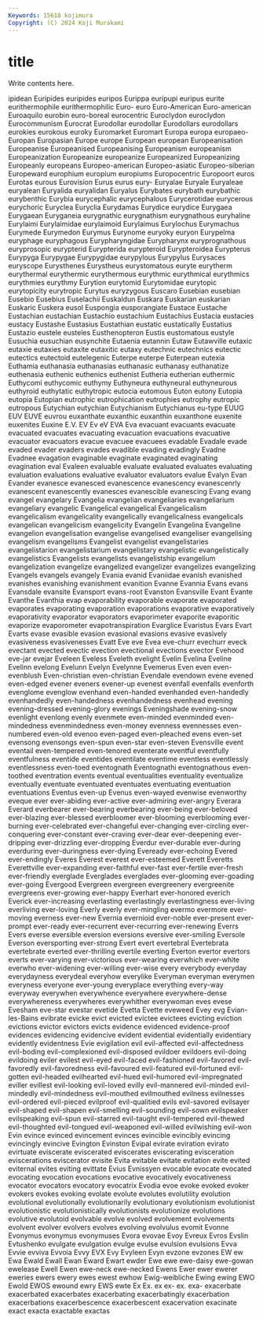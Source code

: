 ```yaml
---
Keywords: 15618 kojimura
Copyright: (C) 2024 Koji Murakami
---
```


# title

Write contents here.



ipidean Euripides euripides euripos Eurippa euripupi euripus
eurite eurithermophile eurithermophilic Euro- euro Euro-American Euro-american Euroaquilo eurobin euro-boreal
eurocentric Euroclydon euroclydon Eurocommunism Eurocrat Eurodollar eurodollar Eurodollars eurodollars eurokies
eurokous euroky Euromarket Euromart Europa europa europaeo- Europan Europasian Europe
europe European european Europeanisation Europeanise Europeanised Europeanising Europeanism europeanism Europeanization
Europeanize europeanize Europeanized Europeanizing Europeanly europeans Europeo-american Europeo-asiatic Europeo-siberian Europeward
europhium europium europiums Europocentric Europoort euros Eurotas eurous Eurovision Eurus
eurus eury- Euryalae Euryale Euryaleae euryalean Euryalida euryalidan Euryalus Eurybates
eurybath eurybathic eurybenthic Eurybia eurycephalic eurycephalous Eurycerotidae eurycerous eurychoric Euryclea
Euryclia Eurydamas Eurydice eurydice Eurygaea Eurygaean Euryganeia eurygnathic eurygnathism eurygnathous
euryhaline Eurylaimi Eurylaimidae eurylaimoid Eurylaimus Eurylochus Eurymachus Eurymede Eurymedon Eurymus
Eurynome euryoky euryon Eurypelma euryphage euryphagous Eurypharyngidae Eurypharynx euryprognathous euryprosopic
eurypterid Eurypterida eurypteroid Eurypteroidea Eurypterus Eurypyga Eurypygae Eurypygidae eurypylous Eurypylus
Eurysaces euryscope Eurysthenes Eurystheus eurystomatous euryte eurytherm eurythermal eurythermic eurythermous
eurythmic eurythmical eurythmics eurythmies eurythmy Eurytion eurytomid Eurytomidae eurytopic eurytopicity
eurytropic Eurytus euryzygous Euscaro Eusebian eusebian Eusebio Eusebius Euselachii Euskaldun
Euskara Euskarian euskarian Euskaric Euskera eusol Euspongia eusporangiate Eustace Eustache
Eustachian eustachian Eustachio eustachium Eustachius Eustacia eustacies eustacy Eustashe Eustasius
Eustathian eustatic eustatically Eustatius Eustazio eustele eusteles Eusthenopteron Eustis eustomatous
eustyle Eusuchia eusuchian eusynchite Eutaenia eutannin Eutaw Eutawville eutaxic eutaxie
eutaxies eutaxite eutaxitic eutaxy eutechnic eutechnics eutectic eutectics eutectoid eutelegenic
Euterpe euterpe Euterpean eutexia Euthamia euthanasia euthanasias euthanasic euthanasy euthanatize
euthenasia euthenic euthenics euthenist Eutheria eutherian euthermic Euthycomi euthycomic euthymy
Euthyneura euthyneural euthyneurous euthyroid euthytatic euthytropic eutocia eutomous Euton eutony
Eutopia eutopia Eutopian eutrophic eutrophication eutrophies eutrophy eutropic eutropous Eutychian
eutychian Eutychianism Eutychianus eu-type EUUG EUV EUVE euvrou euxanthate euxanthic
euxanthin euxanthone euxenite euxenites Euxine E.V. EV Ev eV EVA
Eva evacuant evacuants evacuate evacuated evacuates evacuating evacuation evacuations evacuative
evacuator evacuators evacue evacuee evacuees evadable Evadale evade evaded evader
evaders evades evadible evading evadingly Evadne Evadnee evagation evaginable evaginate
evaginated evaginating evagination eval Evaleen evaluable evaluate evaluated evaluates evaluating
evaluation evaluations evaluative evaluator evaluators evalue Evalyn Evan Evander evanesce
evanesced evanescence evanescency evanescenrly evanescent evanescently evanesces evanescible evanescing Evang
evang evangel evangelary Evangelia evangelian evangeliaries evangeliarium evangeliary evangelic Evangelical
evangelical Evangelicalism evangelicalism evangelicality evangelically evangelicalness evangelicals evangelican evangelicism evangelicity
Evangelin Evangelina Evangeline evangelion evangelisation evangelise evangelised evangeliser evangelising evangelism
evangelisms Evangelist evangelist evangelistaries evangelistarion evangelistarium evangelistary evangelistic evangelistically evangelistics
Evangelists evangelists evangelistship evangelium evangelization evangelize evangelized evangelizer evangelizes evangelizing
Evangels evangels evangely Evania evanid Evaniidae evanish evanished evanishes evanishing
evanishment evanition Evanne Evannia Evans evans Evansdale evansite Evansport evans-root
Evanston Evansville Evant Evante Evanthe Evanthia evap evaporability evaporable evaporate
evaporated evaporates evaporating evaporation evaporations evaporative evaporatively evaporativity evaporator evaporators
evaporimeter evaporite evaporitic evaporize evaporometer evapotranspiration Evarglice Evaristus Evars Evart
Evarts evase evasible evasion evasional evasions evasive evasively evasiveness evasivenesses
Evatt Eve eve Evea eve-churr evechurr eveck evectant evected evectic
evection evectional evections evector Evehood eve-jar evejar Eveleen Eveless Eveleth
evelight Evelin Evelina Eveline Evelinn evelong Evelunn Evelyn Evelynne Evemerus
Even even even- evenblush Even-christian even-christian Evendale evendown evene evened
even-edged evener eveners evener-up evenest evenfall evenfalls evenforth evenglome evenglow
evenhand even-handed evenhanded even-handedly evenhandedly even-handedness evenhandedness evenhead evening evening-dressed
evening-glory evenings Eveningshade evening-snow evenlight evenlong evenly evenmete even-minded evenminded
even-mindedness evenmindedness even-money evenness evennesses even-numbered even-old evenoo even-paged even-pleached
evens even-set evensong evensongs even-spun even-star even-steven Evensville event eventail
even-tempered even-tenored eventerate eventful eventfully eventfulness eventide eventides eventilate eventime
eventless eventlessly eventlessness even-toed eventognath Eventognathi eventognathous even-toothed eventration events
eventual eventualities eventuality eventualize eventually eventuate eventuated eventuates eventuating eventuation
eventuations Eventus even-up Evenus even-wayed evenwise evenworthy eveque ever ever-abiding
ever-active ever-admiring ever-angry Everara Everard everbearer ever-bearing everbearing ever-being ever-beloved
ever-blazing ever-blessed everbloomer ever-blooming everblooming ever-burning ever-celebrated ever-changeful ever-changing ever-circling
ever-conquering ever-constant ever-craving ever-dear ever-deepening ever-dripping ever-drizzling ever-dropping Everdur ever-durable
ever-during everduring ever-duringness ever-dying Eveready ever-echoing Evered ever-endingly Everes Everest
everest ever-esteemed Everett Everetts Everettville ever-expanding ever-faithful ever-fast ever-fertile ever-fresh
ever-friendly everglade Everglades everglades ever-glooming ever-goading ever-going Evergood Evergreen evergreen
evergreenery evergreenite evergreens ever-growing ever-happy Everhart ever-honored everich Everick ever-increasing
everlasting everlastingly everlastingness ever-living everliving ever-loving Everly everly ever-mingling evermo
evermore ever-moving everness ever-new Evernia evernioid ever-noble ever-present ever-prompt ever-ready
ever-recurrent ever-recurring ever-renewing Everrs Evers everse eversible eversion eversions eversive
ever-smiling Eversole Everson eversporting ever-strong Evert evert evertebral Evertebrata evertebrate
everted ever-thrilling evertile everting Everton evertor evertors everts ever-varying ever-victorious
ever-wearing everwhich ever-white everwho ever-widening ever-willing ever-wise every everybody everyday
everydayness everydeal everyhow everylike Everyman everyman everymen everyness everyone ever-young
everyplace everything every-way everyway everywhen everywhence everywhere everywhere-dense everywhereness everywheres
everywhither everywoman eves evese Evesham eve-star evestar evetide Evetta Evette
eveweed Evey evg Evian-les-Bains evibrate evicke evict evicted evictee evictees
evicting eviction evictions evictor evictors evicts evidence evidenced evidence-proof evidences
evidencing evidencive evident evidential evidentially evidentiary evidently evidentness Evie evigilation
evil evil-affected evil-affectedness evil-boding evil-complexioned evil-disposed evildoer evildoers evil-doing evildoing
eviler evilest evil-eyed evil-faced evil-fashioned evil-favored evil-favoredly evil-favoredness evil-favoured evil-featured
evil-fortuned evil-gotten evil-headed evilhearted evil-hued evil-humored evil-impregnated eviller evillest evil-looking
evil-loved evilly evil-mannered evil-minded evil-mindedly evil-mindedness evil-mouthed evilmouthed evilness evilnesses
evil-ordered evil-pieced evilproof evil-qualitied evils evil-savored evilsayer evil-shaped evil-shapen evil-smelling
evil-sounding evil-sown evilspeaker evilspeaking evil-spun evil-starred evil-taught evil-tempered evil-thewed evil-thoughted
evil-tongued evil-weaponed evil-willed evilwishing evil-won Evin evince evinced evincement evinces
evincible evincibly evincing evincingly evincive Evington Evinston Evipal evirate eviration
evirato evirtuate eviscerate eviscerated eviscerates eviscerating evisceration eviscerations eviscerator evisite
Evita evitable evitate evitation evite evited eviternal evites eviting evittate
Evius Evnissyen evocable evocate evocated evocating evocation evocations evocative evocatively
evocativeness evocator evocators evocatory evocatrix Evodia evoe evoke evoked evoker
evokers evokes evoking evolate evolute evolutes evolutility evolution evolutional evolutionally
evolutionarily evolutionary evolutionism evolutionist evolutionistic evolutionistically evolutionists evolutionize evolutions evolutive
evolutoid evolvable evolve evolved evolvement evolvements evolvent evolver evolvers evolves
evolving evolvulus evomit Evonne Evonymus evonymus evonymuses Evora evovae Evoy
Evreux Evros Evslin Evtushenko evulgate evulgation evulge evulse evulsion evulsions
Evva Evvie evviva Evvoia Evvy EVX Evy Evyleen Evyn evzone
evzones EW ew Ewa Ewald Ewall Ewan Eward Ewart ewder
Ewe ewe ewe-daisy ewe-gowan ewelease Ewell Ewen ewe-neck ewe-necked Ewens
Ewer ewer ewerer eweries ewers ewery ewes ewest ewhow Ewig-weibliche
Ewing ewing EWO Ewold EWOS ewound ewry EWS ewte Ex
Ex. ex ex- ex. exa- exacerbate exacerbated exacerbates exacerbating exacerbatingly
exacerbation exacerbations exacerbescence exacerbescent exacervation exacinate exact exacta exactable exactas
